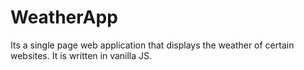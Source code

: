 # WeatherApp
Its a single page web application that displays the weather of certain websites. It is written in vanilla JS.
